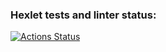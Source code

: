 ### Hexlet tests and linter status:
[![Actions Status](https://github.com/artemevpaul/java-project-61/workflows/hexlet-check/badge.svg)](https://github.com/artemevpaul/java-project-61/actions)